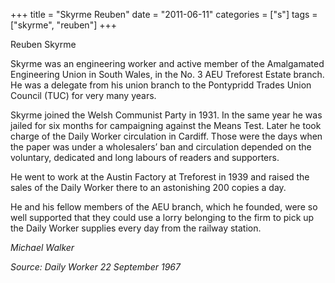 +++
title = "Skyrme Reuben"
date = "2011-06-11"
categories = ["s"]
tags = ["skyrme", "reuben"]
+++

Reuben Skyrme

Skyrme was an engineering worker and active member of the Amalgamated Engineering Union in South Wales, in the No. 3 AEU Treforest Estate branch. He was a delegate from his union branch to the Pontypridd Trades Union Council (TUC) for very many years.

Skyrme joined the Welsh Communist Party in 1931. In the same year he was jailed for six months for campaigning against the Means Test. Later he took charge of the Daily Worker circulation in Cardiff. Those were the days when the paper was under a wholesalers’ ban and circulation depended on the voluntary, dedicated and long labours of readers and supporters.  
  
He went to work at the Austin Factory at Treforest in 1939 and raised the sales of the Daily Worker there to an astonishing 200 copies a day.  
  
He and his fellow members of the AEU branch, which he founded, were so well supported that they could use a lorry belonging to the firm to pick up the Daily Worker supplies every day from the railway station.

  
  
_Michael Walker_  
  

_Source: Daily Worker 22 September 1967_
